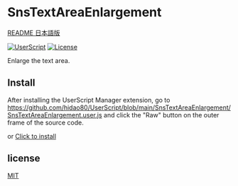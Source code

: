 # SnsTextAreaEnlargement

[README 日本語版](./README_ja.md)

[![UserScript](https://img.shields.io/badge/Framework-UserScript-blue.svg)](https://en.wikipedia.org/wiki/Userscript)
[![License](https://img.shields.io/github/license/hidao80/UserScript)](/LICENSE)

Enlarge the text area.

## Install

After installing the UserScript Manager extension, go to https://github.com/hidao80/UserScript/blob/main/SnsTextAreaEnlargement/SnsTextAreaEnlargement.user.js and click the "Raw" button on the outer frame of the source code.

or [Click to install](https://github.com/hidao80/UserScript/raw/main/SnsTextAreaEnlargement/SnsTextAreaEnlargement.user.js)

## license

[MIT](/LICENSE)
